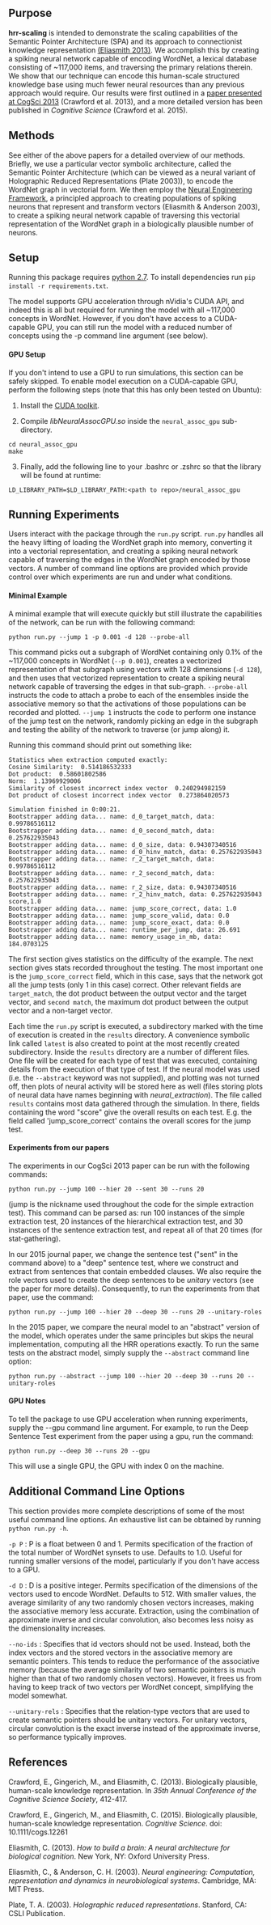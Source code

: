 ## Purpose

**hrr-scaling** is intended to demonstrate the scaling capabilities of the Semantic Pointer Architecture (SPA) and its approach to connectionist knowledge representation [(Eliasmith 2013)](http://compneuro.uwaterloo.ca/research/spa.html). We accomplish this by creating a spiking neural network capable of encoding WordNet, a lexical database consisting of ~117,000 items, and traversing the primary relations therein. We show that our technique can encode this human-scale structured knowledge base using much fewer neural resources than any previous approach would require. Our results were first outlined in a [paper presented at CogSci 2013](http://mindmodeling.org/cogsci2013/papers/0099/paper0099.pdf) (Crawford et al. 2013), and a more detailed version has been published in *Cognitive Science* (Crawford et al. 2015).

## Methods
See either of the above papers for a detailed overview of our methods. Briefly, we use a particular vector symbolic architecture, called the Semantic Pointer Architecture (which can be viewed as a neural variant of Holographic Reduced Representations (Plate 2003)), to encode the WordNet graph in vectorial form. We then employ the [Neural Engineering Framework](http://compneuro.uwaterloo.ca/research/nef.html), a principled approach to creating populations of spiking neurons that represent and transform vectors (Eliasmith & Anderson 2003), to create a spiking neural network capable of traversing this vectorial representation of the WordNet graph in a biologically plausible number of neurons.

## Setup
Running this package requires [python 2.7](http://www.python.org/getit/). To install dependencies run `pip install -r requirements.txt`.

The model supports GPU acceleration through nVidia's CUDA API, and indeed this is all but required for running the model with all ~117,000 concepts in WordNet. However, if you don't have access to a CUDA-capable GPU, you can still run the model with a reduced number of concepts using the -p command line argument (see below).

#### GPU Setup
If you don't intend to use a GPU to run simulations, this section can be safely skipped. To enable model execution on a CUDA-capable GPU, perform the following steps (note that this has only been tested on Ubuntu):

1. Install the [CUDA toolkit](https://developer.nvidia.com/cuda-downloads).

2. Compile *libNeuralAssocGPU.so* inside the `neural_assoc_gpu` sub-directory.
```
cd neural_assoc_gpu
make
```

3. Finally, add the following line to your .bashrc or .zshrc so that the library will be found at runtime:
```
LD_LIBRARY_PATH=$LD_LIBRARY_PATH:<path to repo>/neural_assoc_gpu
```

## Running Experiments
Users interact with the package through the ``run.py`` script. ``run.py`` handles all the heavy lifting of loading the WordNet graph into memory, converting it into a vectorial representation, and creating a spiking neural network capable of traversing the edges in the WordNet graph encoded by those vectors. A number of command line options are provided which provide control over which experiments are run and under what conditions.

#### Minimal Example
A minimal example that will execute quickly but still illustrate the capabilities of the network, can be run with the following command:

```
python run.py --jump 1 -p 0.001 -d 128 --probe-all
```

This command picks out a subgraph of WordNet containing only 0.1% of the ~117,000 concepts in WordNet (``--p 0.001``), creates a vectorized representation of that subgraph using vectors with 128 dimensions (``-d 128``), and then uses that vectorized representation to create a spiking neural network capable of traversing the edges in that sub-graph. ``--probe-all`` instructs the code to attach a probe to each of the ensembles inside the associative memory so that the activations of those populations can be recorded and plotted. ``--jump 1`` instructs the code to perform one instance of the jump test on the network, randomly picking an edge in the subgraph and testing the ability of the network to traverse (or jump along) it.

Running this command should print out something like:

```
Statistics when extraction computed exactly:
Cosine Similarity:  0.514186532333
Dot product:  0.58601802586
Norm:  1.13969929006
Similarity of closest incorrect index vector  0.240294982159
Dot product of closest incorrect index vector  0.273864020573

Simulation finished in 0:00:21.
Bootstrapper adding data... name: d_0_target_match, data: 0.99786516112
Bootstrapper adding data... name: d_0_second_match, data: 0.257622935043
Bootstrapper adding data... name: d_0_size, data: 0.94307340516
Bootstrapper adding data... name: d_0_hinv_match, data: 0.257622935043
Bootstrapper adding data... name: r_2_target_match, data: 0.99786516112
Bootstrapper adding data... name: r_2_second_match, data: 0.257622935043
Bootstrapper adding data... name: r_2_size, data: 0.94307340516
Bootstrapper adding data... name: r_2_hinv_match, data: 0.257622935043
score,1.0
Bootstrapper adding data... name: jump_score_correct, data: 1.0
Bootstrapper adding data... name: jump_score_valid, data: 0.0
Bootstrapper adding data... name: jump_score_exact, data: 0.0
Bootstrapper adding data... name: runtime_per_jump, data: 26.691
Bootstrapper adding data... name: memory_usage_in_mb, data: 184.0703125
```

The first section gives statistics on the difficulty of the example. The next section gives stats recorded throughout the testing. The most important one is the `jump_score_correct` field, which in this case, says that the network got all the jump tests (only 1 in this case) correct. Other relevant fields are ``target_match``, the dot product between the output vector and the target vector, and ``second match``, the maximum dot product between the output vector and a non-target vector.

Each time the ``run.py`` script is executed, a subdirectory marked with the time of execution is created in the ``results`` directory. A convenience symbolic link called ``latest`` is also created to point at the most recently created subdirectory. Inside the ``results`` directory are a number of different files. One file will be created for each type of test that was executed, containing details from the execution of that type of test. If the neural model was used (i.e. the ``--abstract`` keyword was not supplied), and plotting was not turned off, then plots of neural activity will be stored here as well (files storing plots of neural data have names beginning with *neural_extraction*). The file called ``results`` contains most data gathered through the simulation. In there, fields containing the word "score" give the overall results on each test. E.g. the field called 'jump_score_correct' contains the overall scores for the jump test.


#### Experiments from our papers
The experiments in our CogSci 2013 paper can be run with the following commands:

```
python run.py --jump 100 --hier 20 --sent 30 --runs 20
```

(jump is the nickname used throughout the code for the simple extraction test).  This command can be parsed as: run 100 instances of the simple extraction test, 20 instances of the hierarchical extraction test, and 30 instances of the sentence extraction test, and repeat all of that 20 times (for stat-gathering).

In our 2015 journal paper, we change the sentence test ("sent" in the command above) to a "deep" sentence test, where we construct and extract from sentences that contain embedded clauses. We also require the role vectors used to create the deep sentences to be *unitary* vectors (see the paper for more details). Consequently, to run the experiments from that paper, use the command:

```
python run.py --jump 100 --hier 20 --deep 30 --runs 20 --unitary-roles
```

In the 2015 paper, we compare the neural model to an "abstract" version of the model, which operates under the same principles but skips the neural implementation, computing all the HRR operations exactly. To run the same tests on the abstract model, simply supply the ``--abstract`` command line option:

```
python run.py --abstract --jump 100 --hier 20 --deep 30 --runs 20 --unitary-roles
```

#### GPU Notes
To tell the package to use GPU acceleration when running experiments, supply the --gpu command line argument. For example, to run the Deep Sentence Test experiment from the paper using a gpu, run the command:
```
python run.py --deep 30 --runs 20 --gpu
```
This will use a single GPU, the GPU with index 0 on the machine.

## Additional Command Line Options
This section provides more complete descriptions of some of the most useful command line options. An exhaustive list can be obtained by running ``python run.py -h``.

``-p P`` : P is a float between 0 and 1. Permits specification of the fraction of the total number of WordNet synsets to use. Defaults to 1.0. Useful for running smaller versions of the model, particularly if you don't have access to a GPU.

``-d D`` : D is a positive integer. Permits specification of the dimensions of the vectors used to encode WordNet. Defaults to 512. With smaller values, the average similarity of any two randomly chosen vectors increases, making the associative memory less accurate. Extraction, using the combination of approximate inverse and circular convolution, also becomes less noisy as the dimensionality increases.

``--no-ids`` : Specifies that id vectors should not be used. Instead, both the index vectors and the stored vectors in the associative memory are semantic pointers. This tends to reduce the performance of the associative memory (because the average similarity of two semantic pointers is much higher than that of two randomly chosen vectors). However, it frees us from having to keep track of two vectors per WordNet concept, simplifying the model somewhat.

``--unitary-rels`` : Specifies that the relation-type vectors that are used to create semantic pointers should be unitary vectors. For unitary vectors, circular convolution is the exact inverse instead of the approximate inverse, so performance typically improves.


## References

Crawford, E., Gingerich, M., and Eliasmith, C. (2013). Biologically plausible, human-scale knowledge representation. In *35th Annual Conference of the Cognitive Science Society*, 412-417.

Crawford, E., Gingerich, M., and Eliasmith, C. (2015). Biologically plausible, human-scale knowledge representation. *Cognitive Science*. doi: 10.1111/cogs.12261

Eliasmith, C. (2013). *How to build a brain: A neural architecture for biological cognition*. New York, NY: Oxford University Press.

Eliasmith, C., & Anderson, C. H. (2003). *Neural engineering: Computation, representation and dynamics in neurobiological systems*. Cambridge, MA: MIT Press.

Plate, T. A. (2003). *Holographic reduced representations*. Stanford, CA: CSLI Publication.
